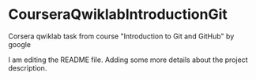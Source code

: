 # CourseraQwiklabIntroductionGit
Corsera qwiklab task from course "Introduction to Git and GitHub" by google

I am editing the README file. Adding some more details about the project description.
